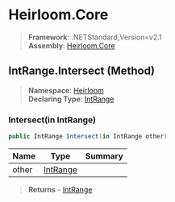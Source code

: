# Heirloom.Core

> **Framework**: .NETStandard,Version=v2.1  
> **Assembly**: [Heirloom.Core][0]

## IntRange.Intersect (Method)

> **Namespace**: [Heirloom][0]  
> **Declaring Type**: [IntRange][1]

### Intersect(in IntRange)

```cs
public IntRange Intersect(in IntRange other)
```

| Name  | Type          | Summary |
|-------|---------------|---------|
| other | [IntRange][1] |         |

> **Returns** - [IntRange][1]

[0]: ../../../Heirloom.Core.md
[1]: ../IntRange.md
